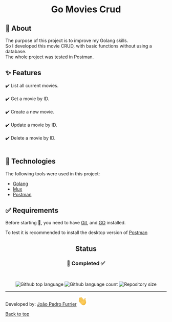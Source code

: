 <h1 align="center">Go Movies Crud</h1>

## :dart: About

The purpose of this project is to improve my Golang skills.<br>
So I developed this movie CRUD, with basic functions without using a database.<br>
The whole project was tested in Postman.

## :sparkles: Features
:heavy_check_mark: List all current movies.\
<br>
:heavy_check_mark: Get a movie by ID.\
<br>
:heavy_check_mark: Create a new movie.\
<br>
:heavy_check_mark: Update a movie by ID.\
<br>
:heavy_check_mark: Delete a movie by ID.\
<br>

## :rocket: Technologies

The following tools were used in this project:

- [Golang](https://go.dev/)
- [Mux](https://github.com/gorilla/mux)
- [Postman](https://www.postman.com/)

## :white_check_mark: Requirements

Before starting :checkered_flag:, you need to have [Git](https://git-scm.com), and [GO](https://go.dev/) installed.

To test it is recommended to install the desktop version of [Postman](https://www.postman.com/)

## <!-- Status -->

<h2 align="center">Status</h2>
<h3 align="center">
🚀 Completed  ✅
</h3><br>

<p align="center">
  <img alt="Github top language" src="https://img.shields.io/github/languages/top/JPFurrier/go-movies-crud?color=56A2BE">

  <img alt="Github language count" src="https://img.shields.io/github/languages/count/JPFurrier/go-movies-crud?color=56A2BE">

  <img alt="Repository size" src="https://img.shields.io/github/repo-size/JPFurrier/go-movies-crud?color=56A2BE">

</p>

<hr>

Developed by: <a href="https://github.com/JPFurrier" target="_blank">João Pedro Furrier</a> <img class="animated-gif" src="/img/wave.gif" width="30px" height="30px">

<a href="#top">Back to top</a>
